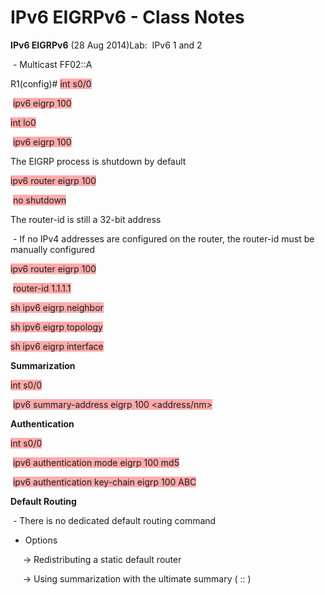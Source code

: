 # IPv6 EIGRPv6 - Class Notes

**IPv6 EIGRPv6** (28 Aug 2014)Lab:  IPv6 1 and 2

 - Multicast FF02::A

R1(config)# <span style="background-color: #ffaaaa">int s0/0</span>

 <span style="background-color: #ffaaaa">ipv6 eigrp 100</span>

<span style="background-color: #ffaaaa">int lo0</span>

 <span style="background-color: #ffaaaa">ipv6 eigrp 100</span>

The EIGRP process is shutdown by default

<span style="background-color: #ffaaaa">ipv6 router eigrp 100</span>

 <span style="background-color: #ffaaaa">no shutdown</span>

The router-id is still a 32-bit address

 - If no IPv4 addresses are configured on the router, the router-id must be manually configured

<span style="background-color: #ffaaaa">ipv6 router eigrp 100</span>

 <span style="background-color: #ffaaaa">router-id 1.1.1.1</span>

<span style="background-color: #ffaaaa">sh ipv6 eigrp neighbor</span>

<span style="background-color: #ffaaaa">sh ipv6 eigrp topology</span>

<span style="background-color: #ffaaaa">sh ipv6 eigrp interface</span>

**Summarization**

<span style="background-color: #ffaaaa">int s0/0</span>

 <span style="background-color: #ffaaaa">ipv6 summary-address eigrp 100 <address/nm></span>

**Authentication**

<span style="background-color: #ffaaaa">int s0/0</span>

 <span style="background-color: #ffaaaa">ipv6 authentication mode eigrp 100 md5</span>

 <span style="background-color: #ffaaaa">ipv6 authentication key-chain eigrp 100 ABC</span>

**Default Routing**

 - There is no dedicated default routing command

- Options

     -> Redistributing a static default router

     -> Using summarization with the ultimate summary ( :: )
